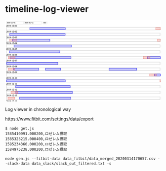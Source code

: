 # timeline-log-viewer

![screen shot](./docs/screenshot.png)

Log viewer in chronological way

https://www.fitbit.com/settings/data/export

```
$ node get.js
1585410991.000200,ロゼレム摂取
1585323215.000400,ロゼレム摂取
1585234360.000200,ロゼレム摂取
1584975238.000200,ロゼレム摂取
```

```
node gen.js --fitbit-data data_fitbit/data_merged_20200314170657.csv --slack-data data_slack/slack_out_filtered.txt -s
```
